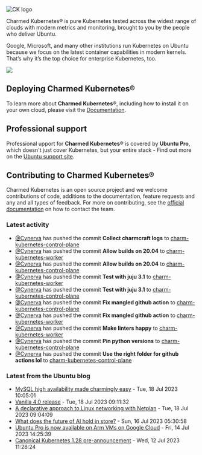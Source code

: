 ![CK logo](https://assets.ubuntu.com/v1/451d4cf4-Charmed+Kubernetes_RGB_onWhite_2022.svg)

Charmed Kubernetes® is pure Kubernetes tested across the widest range of clouds with modern metrics and monitoring, brought to you by the people who deliver Ubuntu.

Google, Microsoft, and many other institutions run Kubernetes on Ubuntu because we focus on the latest container capabilities in modern kernels. That’s why it’s the top choice for enterprise Kubernetes, too.

![](https://assets.ubuntu.com/v1/843c77b6-juju-at-a-glace.svg)

## Deploying Charmed Kubernetes®

To learn more about **Charmed Kubernetes**®, including how to install it on your own cloud, please visit the [Documentation][docs].

## Professional support

Professional upport for **Charmed Kubernetes**® is covered by **Ubuntu Pro**, which doesn't just cover Kubernetes, but your entire stack - Find out more on the [Ubuntu support site](https://ubuntu.com/support).

## Contributing to Charmed Kubernetes®

Charmed Kubernetes is an open source project and we welcome contributions of code, additions to the documentation, feature requests and any and all types of feedback. For more on contributing, see the [official documentation][get-in-touch] on how to contact the team.

<!-- LINKS -->
[docs]: https://ubuntu.com/kubernetes/docs
[get-in-touch]: https://ubuntu.com/kubernetes/docs/get-in-touch

### Latest activity

<!-- activity starts -->
 - [@Cynerva](https://github.com/Cynerva) has pushed the commit **Collect charmcraft logs** to [charm-kubernetes-control-plane](https://github.com/charmed-kubernetes/charm-kubernetes-control-plane)
 - [@Cynerva](https://github.com/Cynerva) has pushed the commit **Allow builds on 20.04** to [charm-kubernetes-worker](https://github.com/charmed-kubernetes/charm-kubernetes-worker)
 - [@Cynerva](https://github.com/Cynerva) has pushed the commit **Allow builds on 20.04** to [charm-kubernetes-control-plane](https://github.com/charmed-kubernetes/charm-kubernetes-control-plane)
 - [@Cynerva](https://github.com/Cynerva) has pushed the commit **Test with juju 3.1** to [charm-kubernetes-worker](https://github.com/charmed-kubernetes/charm-kubernetes-worker)
 - [@Cynerva](https://github.com/Cynerva) has pushed the commit **Test with juju 3.1** to [charm-kubernetes-control-plane](https://github.com/charmed-kubernetes/charm-kubernetes-control-plane)
 - [@Cynerva](https://github.com/Cynerva) has pushed the commit **Fix mangled github action** to [charm-kubernetes-control-plane](https://github.com/charmed-kubernetes/charm-kubernetes-control-plane)
 - [@Cynerva](https://github.com/Cynerva) has pushed the commit **Fix mangled github action** to [charm-kubernetes-worker](https://github.com/charmed-kubernetes/charm-kubernetes-worker)
 - [@Cynerva](https://github.com/Cynerva) has pushed the commit **Make linters happy** to [charm-kubernetes-worker](https://github.com/charmed-kubernetes/charm-kubernetes-worker)
 - [@Cynerva](https://github.com/Cynerva) has pushed the commit **Pin python versions** to [charm-kubernetes-control-plane](https://github.com/charmed-kubernetes/charm-kubernetes-control-plane)
 - [@Cynerva](https://github.com/Cynerva) has pushed the commit **Use the right folder for github actions lol** to [charm-kubernetes-control-plane](https://github.com/charmed-kubernetes/charm-kubernetes-control-plane)
<!-- activity ends -->

<!-- roadmap starts -->

<!-- roadmap ends -->

### Latest from the Ubuntu blog

<!-- blog starts -->
* [MySQL high availability made charmingly easy](https://ubuntu.com//blog/mysql-high-availability) - Tue, 18 Jul 2023 10:05:01 
* [Vanilla 4.0 release](https://ubuntu.com//blog/vanilla-4-0-release) - Tue, 18 Jul 2023 09:11:32 
* [A declarative approach to Linux networking with Netplan](https://ubuntu.com//blog/a-declarative-approach-to-linux-networking-with-netplan) - Tue, 18 Jul 2023 09:04:09 
* [What does the future of AI hold in store?](https://ubuntu.com//blog/future-of-ai-2023) - Sun, 16 Jul 2023 05:30:58 
* [Ubuntu Pro is now available on Arm VMs on Google Cloud](https://ubuntu.com//blog/ubuntu-pro-is-now-available-on-arm-vms-on-google-cloud) - Fri, 14 Jul 2023 14:25:39 
* [Canonical Kubernetes 1.28 pre-announcement](https://ubuntu.com//blog/canonical-kubernetes-1-28-pre-announcement) - Wed, 12 Jul 2023 11:28:24 
<!-- blog ends -->
